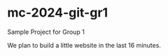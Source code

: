 # mc-2024-git-gr1
Sample Project for Group 1

We plan to build a little website in the last 16 minutes.
